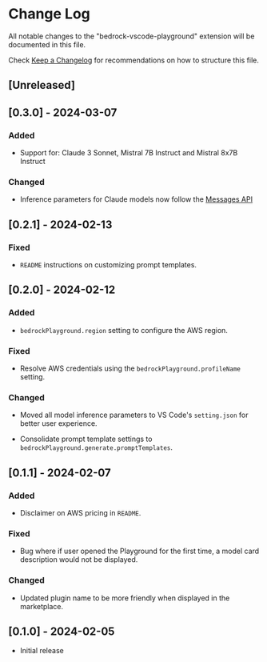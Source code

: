 # Change Log

All notable changes to the "bedrock-vscode-playground" extension will be documented in this file.

Check [Keep a Changelog](http://keepachangelog.com/) for recommendations on how to structure this file.

## [Unreleased]

## [0.3.0] - 2024-03-07

### Added

- Support for: Claude 3 Sonnet, Mistral 7B Instruct and Mistral 8x7B Instruct

### Changed

- Inference parameters for Claude models now follow the [Messages API](https://docs.aws.amazon.com/bedrock/latest/userguide/model-parameters-anthropic-claude-messages.html#model-parameters-anthropic-claude-messages-request-response)

## [0.2.1] - 2024-02-13

### Fixed

- `README` instructions on customizing prompt templates.

## [0.2.0] - 2024-02-12

### Added

- `bedrockPlayground.region` setting to configure the AWS region.

### Fixed

- Resolve AWS credentials using the `bedrockPlayground.profileName` setting.

### Changed

- Moved all model inference parameters to VS Code's `setting.json` for better user experience.

- Consolidate prompt template settings to `bedrockPlayground.generate.promptTemplates`.

## [0.1.1] - 2024-02-07

### Added

- Disclaimer on AWS pricing in `README`.

### Fixed

- Bug where if user opened the Playground for the first time, a model card description would not be displayed.

### Changed

- Updated plugin name to be more friendly when displayed in the marketplace.

## [0.1.0] - 2024-02-05

- Initial release

